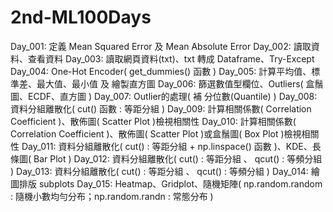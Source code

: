 # 2nd-ML100Days

Day_001: 定義 Mean Squared Error 及 Mean Absolute Error
Day_002: 讀取資料、查看資料
Day_003: 讀取網頁資料(txt)、txt 轉成 Dataframe、Try-Except
Day_004: One-Hot Encoder( get_dummies() 函數 )
Day_005: 計算平均值、標準差、最大值、最小值 及 繪製直方圖
Day_006: 篩選數值型欄位、Outliers( 盒鬚圖、ECDF、直方圖 )
Day_007: Outlier的處理( 補 分位數(Quantile) )
Day_008: 資料分組離散化( cut() 函數 : 等距分組 )
Day_009: 計算相關係數( Correlation Coefficient )、散佈圖( Scatter Plot )檢視相關性
Day_010: 計算相關係數( Correlation Coefficient )、散佈圖( Scatter Plot )或盒鬚圖( Box Plot )檢視相關性
Day_011: 資料分組離散化( cut() : 等距分組 + np.linspace() 函數 )、KDE、長條圖( Bar Plot )
Day_012: 資料分組離散化( cut() : 等距分組 、 qcut() : 等頻分組 )
Day_013: 資料分組離散化( cut() : 等距分組 、 qcut() : 等頻分組 )
Day_014: 繪圖排版 subplots 
Day_015: Heatmap、Gridplot、隨機矩陣( np.random.random : 隨機小數均勻分布；np.random.randn : 常態分布 ) 
